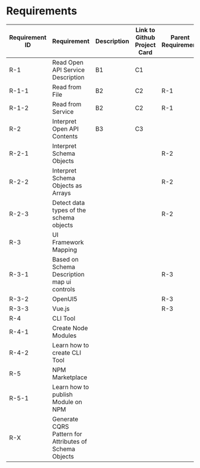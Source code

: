 # Requirements

| Requirement ID | Requirement                                            | Description | Link to Github Project Card | Parent Requirement |
| -------------- | ------------------------------------------------------ | ----------- | --------------------------- | ------------------ |
| R-1            | Read Open API Service Description                      | B1          | C1                          |                    |
| R-1-1          | Read from File                                         | B2          | C2                          | R-1                |
| R-1-2          | Read from Service                                      | B2          | C2                          | R-1                |
| R-2            | Interpret Open API Contents                            | B3          | C3                          |                    |
| R-2-1          | Interpret Schema Objects                               |             |                             | R-2                |
| R-2-2          | Interpret Schema Objects as Arrays                     |             |                             | R-2                |
| R-2-3          | Detect data types of the schema objects                |             |                             | R-2                |
| R-3            | UI Framework Mapping                                   |             |                             |                    |
| R-3-1          | Based on Schema Description map ui controls            |             |                             | R-3                |
| R-3-2          | OpenUI5                                                |             |                             | R-3                |
| R-3-3          | Vue.js                                                 |             |                             | R-3                |
| R-4            | CLI Tool                                               |             |                             |                    |
| R-4-1          | Create Node Modules                                    |             |                             |                    |
| R-4-2          | Learn how to create CLI Tool                           |             |                             |                    |
| R-5            | NPM Marketplace                                        |             |                             |                    |
| R-5-1          | Learn how to publish Module on NPM                     |             |                             |                    |
| R-X            | Generate CQRS Pattern for Attributes of Schema Objects |             |                             |                    |
